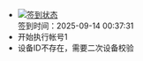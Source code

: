- [![签到状态](https://github.com/womade/Cloud189-Actions/actions/workflows/main.yml/badge.svg?branch=main)](https://github.com/womade/Cloud189-Actions/actions/workflows/main.yml) <br> 签到时间：2025-09-14 00:37:31
- 开始执行帐号1
- 设备ID不存在，需要二次设备校验

